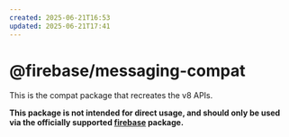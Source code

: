 ```yaml
---
created: 2025-06-21T16:53
updated: 2025-06-21T17:41
---
```

# @firebase/messaging-compat

This is the compat package that recreates the v8 APIs.

**This package is not intended for direct usage, and should only be used via the officially supported [firebase](https://www.npmjs.com/package/firebase) package.**
